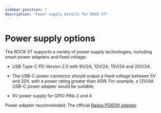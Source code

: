 ```yaml
---
sidebar_position: 7
description: "Power supply details for ROCK 5T"
---
```


# Power supply options

The ROCK 5T supports a variety of power supply technologies, including smart power adapters and fixed voltage:

- USB Type-C PD Version 2.0 with 9V/2A, 12V/2A, 15V/2A and 20V/2A.

- The USB-C power connector should output a fixed voltage between 5V and 20V, with a power rating greater than 40W. For example, a 12V/4A USB-C power adapter would be suitable.

- 5V power supply for GPIO PINs 2 and 4

Power adapter recommended: The official [Radxa PD65W adapter](/accessories/pd_65w).

